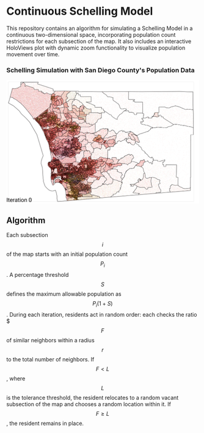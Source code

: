 # Continuous Schelling Model
This repository contains an algorithm for simulating a Schelling Model in a continuous two-dimensional space, incorporating population count restrictions for each subsection of the map. It also includes an interactive HoloViews plot with dynamic zoom functionality to visualize population movement over time.

### Schelling Simulation with San Diego County's Population Data
![sd_gif](sd_gif.gif)

## Algorithm
Each subsection $$i$$ of the map starts with an initial population count $$P_i$$. A percentage threshold $$S$$ defines the maximum allowable population as $$P_i(1+S)$$. During each iteration, residents act in random order: each checks the ratio $$$F$$ of similar neighbors within a radius $$r$$ to the total number of neighbors. If $$F \lt L$$, where $$L$$ is the tolerance threshold, the resident relocates to a random vacant subsection of the map and chooses a random location within it. If $$ F \geq L $$, the resident remains in place.
